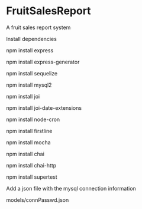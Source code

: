 # FruitSalesReport
A fruit sales report system 

Install dependencies

npm install express

npm install express-generator

npm install sequelize

npm install mysql2

npm install joi

npm install joi-date-extensions

npm install node-cron

npm install firstline

npm install mocha

npm install chai

npm install chai-http

npm install supertest

Add a json file with the mysql connection information

models/connPasswd.json
